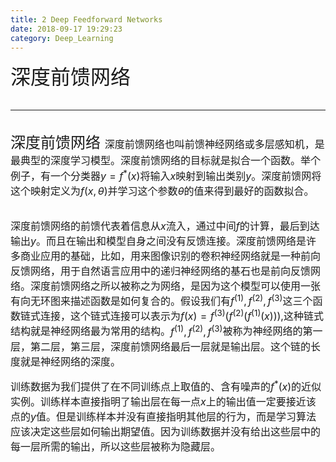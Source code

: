 ```yaml
---
title: 2 Deep Feedforward Networks
date: 2018-09-17 19:29:23
category: Deep_Learning
---
```

<font size=6>深度前馈网络
<!--more-->

---
<font size=5>深度前馈网络
<font size=3>深度前馈网络也叫前馈神经网络或多层感知机，是最典型的深度学习模型。深度前馈网络的目标就是拟合一个函数。举个例子，有一个分类器$y=f^*(x)$将输入$x$映射到输出类别$y$。深度前馈网将这个映射定义为$f(x,\theta)$并学习这个参数$\theta$的值来得到最好的函数拟合。

深度前馈网络的前馈代表着信息从$x$流入，通过中间$f$的计算，最后到达输出$y$。而且在输出和模型自身之间没有反馈连接。深度前馈网络是许多商业应用的基础，比如，用来图像识别的卷积神经网络就是一种前向反馈网络，用于自然语言应用中的递归神经网络的基石也是前向反馈网络。深度前馈网络之所以被称之为网络，是因为这个模型可以使用一张有向无环图来描述函数是如何复合的。假设我们有$f^{(1)},f^{(2)},f^{(3)}$这三个函数链式连接，这个链式连接可以表示为$f(x)=f^{(3)}(f^{(2)}(f^{(1)}(x)))$,这种链式结构就是神经网络最为常用的结构。$f^{(1)},f^{(2)},f^{(3)}$被称为神经网络的第一层，第二层，第三层，深度前馈网络最后一层就是输出层。这个链的长度就是神经网络的深度。

训练数据为我们提供了在不同训练点上取值的、含有噪声的$f^*(x)$的近似实例。训练样本直接指明了输出层在每一点$x$上的输出值一定要接近该点的$y$值。但是训练样本并没有直接指明其他层的行为，而是学习算法应该决定这些层如何输出期望值。因为训练数据并没有给出这些层中的每一层所需的输出，所以这些层被称为隐藏层。
